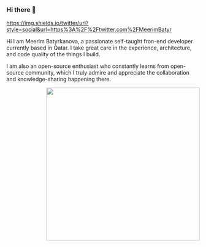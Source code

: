 ### Hi there 👋 

<!--
**meerimbatyr/meerimbatyr** is a ✨ _special_ ✨ repository because its `README.md` (this file) appears on your GitHub profile.

Here are some ideas to get you started:

- 🔭 I’m currently working on ...
- 🌱 I’m currently learning ...
- 👯 I’m looking to collaborate on ...
- 🤔 I’m looking for help with ...
- 💬 Ask me about ...
- 📫 How to reach me: ...
- 😄 Pronouns: ...
- ⚡ Fun fact: ...
-->


https://img.shields.io/twitter/url?style=social&url=https%3A%2F%2Ftwitter.com%2FMeerimBatyr


Hi I am  Meerim Batyrkanova, a passionate self-taught fron-end developer currently based in Qatar.  I take great care in the experience, architecture, and code quality of the things I build.

I am also an open-source enthusiast who constantly learns from open-source community, which I truly admire and appreciate the collaboration and knowledge-sharing happening there.




<div id="header" align="right">
  <img src="https://media.giphy.com/media/hpXdHPfFI5wTABdDx9/giphy.gif" width="400"/>
</div>



